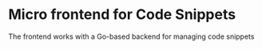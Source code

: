# Micro frontend for Code Snippets

The frontend works with a Go-based backend for managing code snippets
